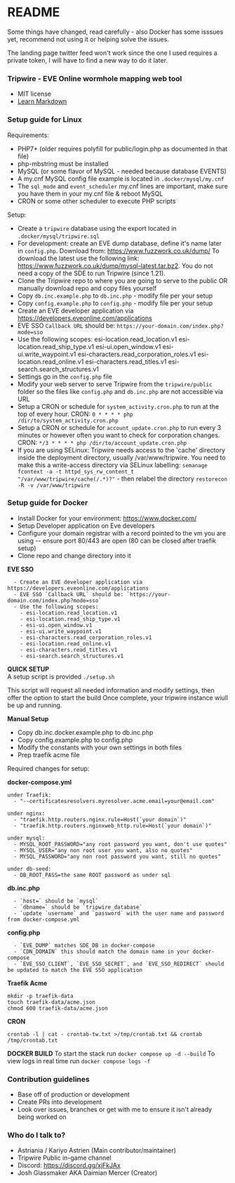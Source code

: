 # README

Some things have changed, read carefully - also Docker has some isssues yet, recommend not using it or helping solve the issues.

The landing page twitter feed won't work since the one I used requires a private token, I will have to find a new way to do it later.


### Tripwire - EVE Online wormhole mapping web tool

- MIT license
- [Learn Markdown](https://bitbucket.org/tutorials/markdowndemo)

### Setup guide for Linux

Requirements:

- PHP7+ (older requires polyfill for public/login.php as documented in that file)
- php-mbstring must be installed
- MySQL (or some flavor of MySQL - needed because database EVENTS)
- A my.cnf MySQL config file example is located in `.docker/mysql/my.cnf`
- The `sql_mode` and `event_scheduler` my.cnf lines are important, make sure you have them in your my.cnf file & reboot MySQL
- CRON or some other scheduler to execute PHP scripts

Setup:

- Create a `tripwire` database using the export located in `.docker/mysql/tripwire.sql`
- For development: create an EVE dump database, define it's name later in `config.php`. Download from: https://www.fuzzwork.co.uk/dump/ To download the latest use the following link: https://www.fuzzwork.co.uk/dump/mysql-latest.tar.bz2. You do not need a copy of the SDE to run Tripwire (since 1.21).
- Clone the Tripwire repo to where you are going to serve to the public OR manually download repo and copy files yourself
- Copy `db.inc.example.php` to `db.inc.php` - modify file per your setup
- Copy `config.example.php` to `config.php` - modify file per your setup
- Create an EVE developer application via https://developers.eveonline.com/applications
- EVE SSO `Callback URL` should be: `https://your-domain.com/index.php?mode=sso`
- Use the following scopes:
  esi-location.read_location.v1
  esi-location.read_ship_type.v1
  esi-ui.open_window.v1
  esi-ui.write_waypoint.v1
  esi-characters.read_corporation_roles.v1
  esi-location.read_online.v1
  esi-characters.read_titles.v1
  esi-search.search_structures.v1
- Settings go in the `config.php` file
- Modify your web server to serve Tripwire from the `tripwire/public` folder so the files like `config.php` and `db.inc.php` are not accessible via URL
- Setup a CRON or schedule for `system_activity.cron.php` to run at the top of every hour. CRON: `0 * * * * php /dir/to/system_activity.cron.php`
- Setup a CRON or schedule for `account_update.cron.php` to run every 3 minutes or however often you want to check for corporation changes. CRON: `*/3 * * * * php /dir/to/account_update.cron.php`
- If you are using SELinux: Tripwire needs access to the 'cache' directory inside the deployment directory, usually /var/www/tripwire. You need to make this a write-access directory via SELinux labelling: `semanage fcontext -a -t httpd_sys_rw_content_t "/var/www/tripwire/cache(/.*)?"` - then relabel the directory `restorecon -R -v /var/www/tripwire`


### Setup guide for Docker
- Install Docker for your environment: https://www.docker.com/
- Setup Developer application on Eve developers
- Configure your domain registrar with a record pointed to the vm you are using -- ensure port 80/443 are open (80 can be closed after traefik setup)
- Clone repo and change directory into it

**EVE SSO**
```
  - Create an EVE developer application via https://developers.eveonline.com/applications
  - EVE SSO `Callback URL` should be: `https://your-domain.com/index.php?mode=sso`
  - Use the following scopes:
    - esi-location.read_location.v1
    - esi-location.read_ship_type.v1
    - esi-ui.open_window.v1
    - esi-ui.write_waypoint.v1
    - esi-characters.read_corporation_roles.v1
    - esi-location.read_online.v1
    - esi-characters.read_titles.v1
    - esi-search.search_structures.v1
```

**QUICK SETUP**  
A setup script is provided `./setup.sh`

This script will request all needed information and modify settings, then offer the option to start the build
Once complete, your tripwire instance wiull be up and running.


**Manual Setup**
- Copy db.inc.docker.example.php to db.inc.php
- Copy config.example.php to config.php
- Modify the constants with your own settings in both files
- Prep traefik acme file


Required changes for setup:

**docker-compose.yml**
```
under Traefik:
  - "--certificatesresolvers.myresolver.acme.email=your@email.com"

under nginx:
  - "traefik.http.routers.nginx.rule=Host(`your domain`)"
  - "traefik.http.routers.nginxweb_http.rule=Host(`your domain`)"

under mysql:
  - MYSQL_ROOT_PASSWORD="any root password you want, don't use quotes"
  - MYSQL_USER="any non root user you want, also no quotes"
  - MYSQL_PASSWORD="any non root password you want, still no quotes"

under db-seed:
  - DB_ROOT_PASS=the same ROOT password as under sql
```

**db.inc.php**
```
  - `host=` should be `mysql`
  - `dbname=` should be `tripwire_database`
  - `update `username` and `password` with the user name and password from docker-compose.yml
```

**config.php**
```
  - `EVE_DUMP` matches SDE_DB in docker-compose
  - `CDN_DOMAIN` this should match the domain name in your docker-compose
  - `EVE_SSO_CLIENT`, `EVE_SSO_SECRET`, and `EVE_SSO_REDIRECT` should be updated to match the EVE SSO application
```

**Traefik Acme**
```
mkdir -p traefik-data
touch traefik-data/acme.json
chmod 600 traefik-data/acme.json
```

**CRON**
```
crontab -l | cat - crontab-tw.txt >/tmp/crontab.txt && crontab /tmp/crontab.txt
```

**DOCKER BUILD**
To start the stack run `docker compose up -d --build`
To view logs in real time run `docker compose logs -f`



### Contribution guidelines

- Base off of production or development
- Create PRs into development
- Look over issues, branches or get with me to ensure it isn't already being worked on

### Who do I talk to?

- Astriania / Kariyo Astrien (Main contributor/maintainer)
- Tripwire Public in-game channel
- Discord: https://discord.gg/xjFkJAx
- Josh Glassmaker AKA Daimian Mercer (Creator)
